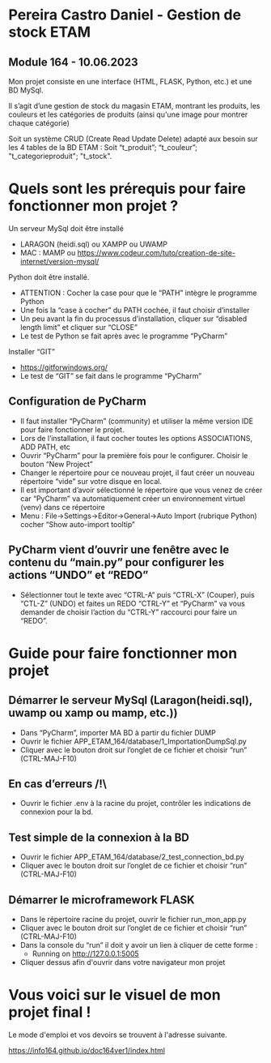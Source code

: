 # Pereira Castro Daniel - Gestion de stock ETAM 
## Module 164 - 10.06.2023

Mon projet consiste en une interface (HTML, FLASK, Python, etc.) et une BD MySql.

Il s’agit d’une gestion de stock du magasin ETAM, montrant les produits, les couleurs et les catégories de produits (ainsi qu'une image pour montrer chaque catégorie)

Soit un système CRUD (Create Read Update Delete) adapté aux besoin sur les 4 tables de la BD ETAM : Soit “t_produit”; “t_couleur”; "t_categorieproduit"; "t_stock". 

# Quels sont les prérequis pour faire fonctionner mon projet ?

Un serveur MySql doit être installé

* LARAGON (heidi.sql) ou XAMPP ou UWAMP
* MAC : MAMP ou https://www.codeur.com/tuto/creation-de-site-internet/version-mysql/

Python doit être installé.

* ATTENTION : Cocher la case pour que le “PATH” intègre le programme Python
* Une fois la “case à cocher” du PATH cochée, il faut choisir d’installer
* Un peu avant la fin du processus d’installation, cliquer sur “disabled length limit” et cliquer sur “CLOSE”
* Le test de Python se fait après avec le programme “PyCharm”

Installer “GIT”
* https://gitforwindows.org/
* Le test de “GIT” se fait dans le programme “PyCharm”

## Configuration de PyCharm
* Il faut installer “PyCharm” (community) et utiliser la même version IDE pour faire fonctionner le projet.
* Lors de l’installation, il faut cocher toutes les options ASSOCIATIONS, ADD PATH, etc
* Ouvrir “PyCharm” pour la première fois pour le configurer. Choisir le bouton “New Project”
* Changer le répertoire pour ce nouveau projet, il faut créer un nouveau répertoire “vide” sur votre disque en local.
* Il est important d’avoir sélectionné le répertoire que vous venez de créer car “PyCharm” va automatiquement créer un environnement virtuel (venv) dans ce répertoire
* Menu : File->Settings->Editor->General->Auto Import (rubrique Python) cocher “Show auto-import tooltip”

## PyCharm vient d’ouvrir une fenêtre avec le contenu du “main.py” pour configurer les actions “UNDO” et “REDO”

* Sélectionner tout le texte avec “CTRL-A” puis “CTRL-X” (Couper), puis “CTL-Z” (UNDO) et faites un REDO “CTRL-Y” et “PyCharm” va vous demander de choisir l’action du “CTRL-Y” raccourci pour faire un “REDO”. 

# Guide pour faire fonctionner mon projet
## Démarrer le serveur MySql (Laragon(heidi.sql), uwamp ou xamp ou mamp, etc.))

* Dans “PyCharm”, importer MA BD à partir du fichier DUMP
* Ouvrir le fichier APP_ETAM_164/database/1_ImportationDumpSql.py
* Cliquer avec le bouton droit sur l’onglet de ce fichier et choisir “run” (CTRL-MAJ-F10)

## En cas d’erreurs /!\ 

* Ouvrir le fichier .env à la racine du projet, contrôler les indications de connexion pour la bd.

## Test simple de la connexion à la BD

* Ouvrir le fichier APP_ETAM_164/database/2_test_connection_bd.py
* Cliquer avec le bouton droit sur l’onglet de ce fichier et choisir “run” (CTRL-MAJ-F10)

## Démarrer le microframework FLASK

* Dans le répertoire racine du projet, ouvrir le fichier run_mon_app.py
* Cliquer avec le bouton droit sur l’onglet de ce fichier et choisir “run” (CTRL-MAJ-F10)
* Dans la console du “run” il doit y avoir un lien à cliquer de cette forme :
  * Running on http://127.0.0.1:5005
* Cliquer dessus afin d'ouvrir dans votre navigateur mon projet

# Vous voici sur le visuel de mon projet final !




Le mode d'emploi et vos devoirs se trouvent à l'adresse suivante.

https://info164.github.io/doc164ver1/index.html

